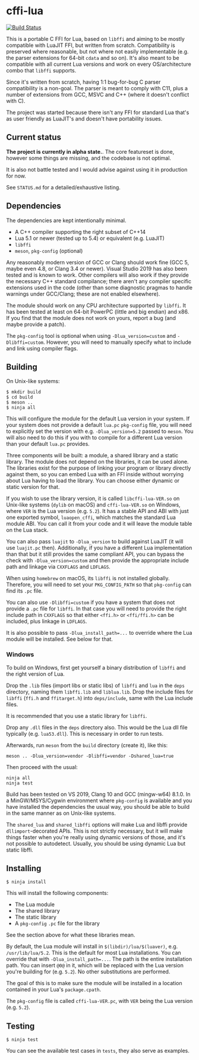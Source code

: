 # cffi-lua

[![Build Status](https://travis-ci.com/q66/cffi-lua.svg?branch=master)](https://travis-ci.com/q66/cffi-lua)

This is a portable C FFI for Lua, based on `libffi` and aiming to be mostly
compatible with LuaJIT FFI, but written from scratch. Compatibility is
preserved where reasonable, but not where not easily implementable (e.g.
the parser extensions for 64-bit `cdata` and so on). It's also meant to be
compatible with all current Lua versions and work on every OS/architecture
combo that `libffi` supports.

Since it's written from scratch, having 1:1 bug-for-bug C parser compatibility
is a non-goal. The parser is meant to comply with C11, plus a number of
extensions from GCC, MSVC and C++ (where it doesn't conflict with C).

The project was started because there isn't any FFI for standard Lua that's
as user friendly as LuaJIT's and doesn't have portability issues.

## Current status

**The project is currently in alpha state.**. The core featureset is done,
however some things are missing, and the codebase is not optimal.

It is also not battle tested and I would advise against using it in production
for now.

See `STATUS.md` for a detailed/exhaustive listing.

## Dependencies

The dependencies are kept intentionally minimal.

- A C++ compiler supporting the right subset of C++14
- Lua 5.1 or newer (tested up to 5.4) or equivalent (e.g. LuaJIT)
- `libffi`
- `meson`, `pkg-config` (optional)

Any reasonably modern version of GCC or Clang should work fine (GCC 5, maybe
even 4.8, or Clang 3.4 or newer). Visual Studio 2019 has also been tested
and is known to work. Other compilers will also work if they provide the
necessary C++ standard compilance; there aren't any compiler specific
extensions used in the code (other than some diagnostic pragmas to
handle warnings under GCC/Clang; these are not enabled elsewhere).

The module should work on any CPU architecture supported by `libffi`. It has
been tested at least on 64-bit PowerPC (little and big endian) and x86.
If you find that the module does not work on yours, report a bug (and maybe
provide a patch).

The `pkg-config` tool is optional when using `-Dlua_version=custom` and
`-Dlibffi=custom`. However, you will need to manually specify what to include
and link using compiler flags.

## Building

On Unix-like systems:

```
$ mkdir build
$ cd build
$ meson ..
$ ninja all
```

This will configure the module for the default Lua version in your system.
If your system does not provide a default `lua.pc` `pkg-config` file, you
will need to explicitly set the version with e.g. `-Dlua_version=5.2`
passed to `meson`. You will also need to do this if you with to compile
for a different Lua version than your default `lua.pc` provides.

Three components will be built: a module, a shared library and a static
library. The module does not depend on the libraries, it can be used
alone. The libraries exist for the purpose of linking your program or
library directly against them, so you can embed Lua with an FFI inside
without worrying about Lua having to load the library. You can choose
either dynamic or static version for that.

If you wish to use the library version, it is called `libcffi-lua-VER.so`
on Unix-like systems (`dylib` on macOS) and `cffi-lua-VER.so` on Windows,
where `VER` is the Lua version (e.g. `5.2`). It has a stable API and ABI
with just one exported symbol, `luaopen_cffi`, which matches the standard
Lua module ABI. You can call it from your code and it will leave the
module table on the Lua stack.

You can also pass `luajit` to `-Dlua_version` to build against LuaJIT (it
will use `luajit.pc` then). Additionally, if you have a different Lua
implementation than that but it still provides the same compliant API,
you can bypass the check with `-Dlua_version=custom` and then provide
the appropriate include path and linkage via `CXXFLAGS` and `LDFLAGS`.

When using `homebrew` on macOS, its `libffi` is not installed globally.
Therefore, you will need to set your `PKG_CONFIG_PATH` so that `pkg-config`
can find its `.pc` file.

You can also use `-Dlibffi=custom` if you have a system that does not provide
a `.pc` file for `libffi`. In that case you will need to provide the right
include path in `CXXFLAGS` so that either `<ffi.h>` or `<ffi/ffi.h>` can be
included, plus linkage in `LDFLAGS`.

It is also possible to pass `-Dlua_install_path=...` to override where the
Lua module will be installed. See below for that.

### Windows

To build on Windows, first get yourself a binary distribution of `libffi`
and the right version of Lua.

Drop the `.lib` files (import libs or static libs) of `libffi` and `lua`
in the `deps` directory, naming them `libffi.lib` and `liblua.lib`. Drop
the include files for `libffi` (`ffi.h` and `ffitarget.h`) into `deps/include`,
same with the Lua include files.

It is recommended that you use a static library for `libffi`.

Drop any `.dll` files in the `deps` directory also. This would be the Lua
dll file typically (e.g. `lua53.dll`). This is necessary in order to run
tests.

Afterwards, run `meson` from the `build` directory (create it), like this:

```
meson .. -Dlua_version=vendor -Dlibffi=vendor -Dshared_lua=true
```

Then proceed with the usual:

```
ninja all
ninja test
```

Build has been tested on VS 2019, Clang 10 and GCC (mingw-w64) 8.1.0. In a
MinGW/MSYS/Cygwin environment where `pkg-config` is available and you have
installed the dependencies the usual way, you should be able to build in the
same manner as on Unix-like systems.

The `shared_lua` and `shared_libffi` options will make Lua and libffi provide
`dllimport`-decorated APIs. This is not strictly necessary, but it will make
things faster when you're really using dynamic versions of those, and it's
not possible to autodetect. Usually, you should be using dynamic Lua but
static libffi.

## Installing

```
$ ninja install
```

This will install the following components:

- The Lua module
- The shared library
- The static library
- A `pkg-config` `.pc` file for the library

See the section above for what these libraries mean.

By default, the Lua module will install in `$(libdir)/lua/$(luaver)`, e.g.
`/usr/lib/lua/5.2`. This is the default for most Lua installations. You can
override that with `-Dlua_install_path=...`. The path is the entire
installation path. You can insert `@0@` in it, which will be replaced with
the Lua version you're building for (e.g. `5.2`). No other substitutions are
performed.

The goal of this is to make sure the module will be installed in a location
contained in your Lua's `package.cpath`.

The `pkg-config` file is called `cffi-lua-VER.pc`, with `VER` being the Lua
version (e.g. `5.2`).

## Testing

```
$ ninja test
```

You can see the available test cases in `tests`, they also serve as examples.

